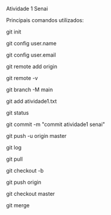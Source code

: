 Atividade 1 Senai

Principais comandos utilizados:

git init

git config user.name

git config user.email

git remote add origin 

git remote -v

git branch -M main

git add atividade1.txt

git status

git commit -m "commit atividade1 senai"

git push -u origin master

git log

git pull 

git checkout -b 

git push origin 

git checkout master 

git merge 
